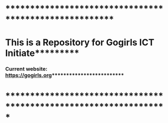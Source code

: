 # ******************************************************
# This is a Repository for Gogirls ICT Initiate*********
### Current website: https://gogirls.org*************************
# *****************************************************************